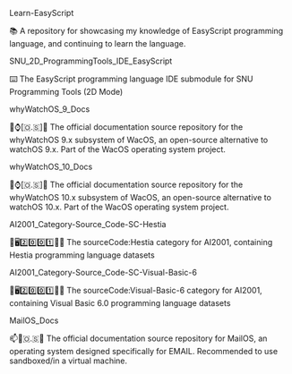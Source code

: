 
Learn-EasyScript

📚️ A repository for showcasing my knowledge of EasyScript programming language, and continuing to learn the language.

SNU_2D_ProgrammingTools_IDE_EasyScript

⌨️ The EasyScript programming language IDE submodule for SNU Programming Tools (2D Mode) 

whyWatchOS_9_Docs

🍏️⌚️[🇴.🇸]📖️ The official documentation source repository for the whyWatchOS 9.x subsystem of WacOS, an open-source alternative to watchOS 9.x. Part of the WacOS operating system project.

whyWatchOS_10_Docs

🍏️⌚️[🇴.🇸]📖️ The official documentation source repository for the whyWatchOS 10.x subsystem of WacOS, an open-source alternative to watchOS 10.x. Part of the WacOS operating system project.

AI2001_Category-Source_Code-SC-Hestia

🧠️🖥️2️⃣️0️⃣️0️⃣️1️⃣️💾️📜️ The sourceCode:Hestia category for AI2001, containing Hestia programming language datasets

AI2001_Category-Source_Code-SC-Visual-Basic-6

🧠️🖥️2️⃣️0️⃣️0️⃣️1️⃣️💾️📜️ The sourceCode:Visual-Basic-6 category for AI2001, containing Visual Basic 6.0 programming language datasets

MailOS_Docs

📫️📧️🇴.🇸📖️ The official documentation source repository for MailOS, an operating system designed specifically for EMAIL. Recommended to use sandboxed/in a virtual machine.

